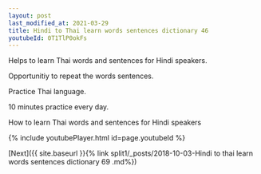 ```yaml
---
layout: post
last_modified_at: 2021-03-29
title: Hindi to Thai learn words sentences dictionary 46 
youtubeId: 0T1TlP0okFs
---
```

 
 
Helps to learn Thai words and sentences for Hindi speakers.

Opportunitiy to repeat the words sentences. 

Practice Thai language. 
 
10 minutes practice every day. 
 
How to learn Thai words and sentences for Hindi speakers 
 
{% include youtubePlayer.html id=page.youtubeId %}
 
 
[Next]({{ site.baseurl }}{% link  split1/_posts/2018-10-03-Hindi to thai learn words sentences dictionary 69 .md%})
 
